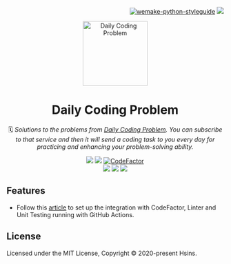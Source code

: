 <!-- Badge for License -->
<div align="right">

  [![wemake-python-styleguide](https://img.shields.io/badge/style-WeMake-000000.svg?style=flat-square)](https://github.com/wemake-services/wemake-python-styleguide)
  [![](https://img.shields.io/github/license/Hsins/Daily-Coding-Problem.svg?style=flat-square)](./LICENSE)

</div>

<!-- Logo -->
<p align="center">
  <img src="https://i.imgur.com/BMV51Qj.png" alt="Daily Coding Problem" height="150px">
</p>


<!-- Title and Description -->
<div align="center">

# Daily Coding Problem

🗓️ _Solutions to the problems from [Daily Coding Problem](https://www.dailycodingproblem.com/). You can subscribe to that service and then it will send a coding task to you every day for practicing and enhancing your problem-solving ability._

<!-- Badges -->
[![](https://img.shields.io/badge/Python-3.8-blue?logo=python&style=flat-square)](https://www.python.org/)
[![](https://img.shields.io/codecov/c/github/Hsins/Daily-Coding-Problem?logo=codecov&style=flat-square&token=ZGFXPJ4N6U)](https://codecov.io/gh/Hsins/Daily-Coding-Problem)
[![CodeFactor](https://www.codefactor.io/repository/github/hsins/daily-coding-problem/badge?style=flat-square)](https://www.codefactor.io/repository/github/hsins/Daily-Coding-Problem)  
[![](https://img.shields.io/badge/Easy-2/25-34ED43.svg?logo=&style=flat-square)]()
[![](https://img.shields.io/badge/Medium-0/51-51ADEF.svg?logo=&style=flat-square)]()
[![](https://img.shields.io/badge/Hard-0/44-EF5151.svg?logo=&style=flat-square)]()

</div>

## Features

- Follow this [article](https://wkrzywiec.medium.com/how-to-write-good-quality-python-code-with-github-actions-2f635a2ab09a) to set up the integration with CodeFactor, Linter and Unit Testing running with GitHub Actions.

## License

Licensed under the MIT License, Copyright © 2020-present Hsins.
